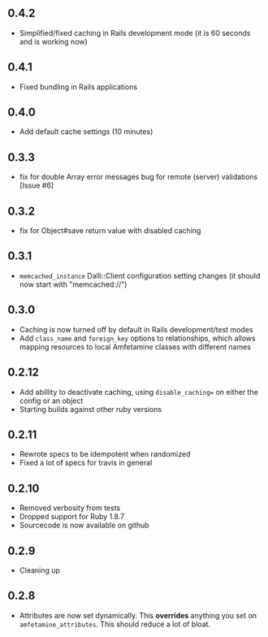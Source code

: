 ## 0.4.2

* Simplified/fixed caching in Rails development mode (it is 60 seconds and is working now)

## 0.4.1

* Fixed bundling in Rails applications

## 0.4.0

* Add default cache settings (10 minutes)

## 0.3.3

* fix for double Array error messages bug for remote (server) validations [Issue #6]

## 0.3.2

* fix for Object#save return value with disabled caching

## 0.3.1

* `memcached_instance` Dalli::Client configuration setting changes (it should now start with "memcached://")

## 0.3.0

* Caching is now turned off by default in Rails development/test modes
* Add `class_name` and `foreign_key` options to relationships, which allows mapping resources to local Amfetamine classes with different names

## 0.2.12

* Add abillity to deactivate caching, using `disable_caching=` on either the config or an object
* Starting builds against other ruby versions

## 0.2.11

* Rewrote specs to be idempotent when randomized
* Fixed a lot of specs for travis in general

## 0.2.10

* Removed verbosity from tests
* Dropped support for Ruby 1.8.7
* Sourcecode is now available on github

## 0.2.9

* Cleaning up

## 0.2.8

* Attributes are now set dynamically. This **overrides** anything you set on `amfetamine_attributes`. This should reduce a lot of bloat.

